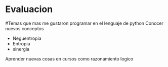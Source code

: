 # Evaluacion
 
#Temas que mas me gustaron
programar en el lenguaje de python
Conocer nuevos conceptos
- Neguentropia
- Entropia
- sinergia
  
Aprender nuevas cosas en cursos como razonamiento logico
